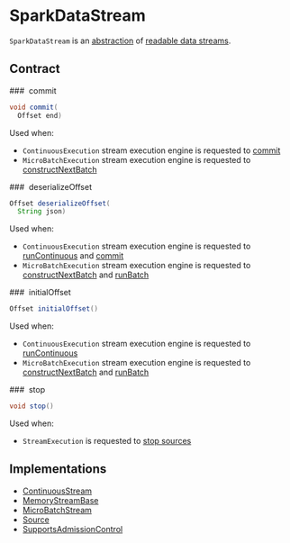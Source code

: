 # SparkDataStream

`SparkDataStream` is an [abstraction](#contract) of [readable data streams](#implementations).

## Contract

### <span id="commit"> commit

```java
void commit(
  Offset end)
```

Used when:

* `ContinuousExecution` stream execution engine is requested to [commit](continuous-execution/ContinuousExecution.md#commit)
* `MicroBatchExecution` stream execution engine is requested to [constructNextBatch](micro-batch-execution/MicroBatchExecution.md#constructNextBatch)

### <span id="deserializeOffset"> deserializeOffset

```java
Offset deserializeOffset(
  String json)
```

Used when:

* `ContinuousExecution` stream execution engine is requested to [runContinuous](continuous-execution/ContinuousExecution.md#runContinuous) and [commit](continuous-execution/ContinuousExecution.md#commit)
* `MicroBatchExecution` stream execution engine is requested to [constructNextBatch](micro-batch-execution/MicroBatchExecution.md#constructNextBatch) and [runBatch](micro-batch-execution/MicroBatchExecution.md#runBatch)

### <span id="initialOffset"> initialOffset

```java
Offset initialOffset()
```

Used when:

* `ContinuousExecution` stream execution engine is requested to [runContinuous](continuous-execution/ContinuousExecution.md#runContinuous)
* `MicroBatchExecution` stream execution engine is requested to [constructNextBatch](micro-batch-execution/MicroBatchExecution.md#constructNextBatch) and [runBatch](micro-batch-execution/MicroBatchExecution.md#runBatch)

### <span id="stop"> stop

```java
void stop()
```

Used when:

* `StreamExecution` is requested to [stop sources](StreamExecution.md#stopSources)

## Implementations

* [ContinuousStream](ContinuousStream.md)
* [MemoryStreamBase](MemoryStreamBase.md)
* [MicroBatchStream](MicroBatchStream.md)
* [Source](Source.md)
* [SupportsAdmissionControl](SupportsAdmissionControl.md)
